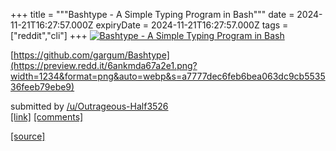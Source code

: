 +++
title = """Bashtype - A Simple Typing Program in Bash"""
date = 2024-11-21T16:27:57.000Z
expiryDate = 2024-11-21T16:27:57.000Z
tags = ["reddit","cli"]
+++
[![Bashtype - A Simple Typing Program in Bash](https://b.thumbs.redditmedia.com/6XseZ0e5CQH7iCTvXu4OMUr7_g7mihCU63u2VeFfE5A.jpg "Bashtype - A Simple Typing Program in Bash")](https://www.reddit.com/r/commandline/comments/1gwjbag/bashtype_a_simple_typing_program_in_bash/)

[https://github.com/gargum/Bashtype](https://preview.redd.it/6ankmda67a2e1.png?width=1234&format=png&auto=webp&s=a7777dec6feb6bea063dc9cb553536feeb79ebe9)

submitted by [/u/Outrageous-Half3526](https://www.reddit.com/user/Outrageous-Half3526)  
[\[link\]](https://www.reddit.com/r/commandline/comments/1gwjbag/bashtype_a_simple_typing_program_in_bash/) [\[comments\]](https://www.reddit.com/r/commandline/comments/1gwjbag/bashtype_a_simple_typing_program_in_bash/)

[[source]](https://www.reddit.com/r/commandline/comments/1gwjbag/bashtype_a_simple_typing_program_in_bash/)
